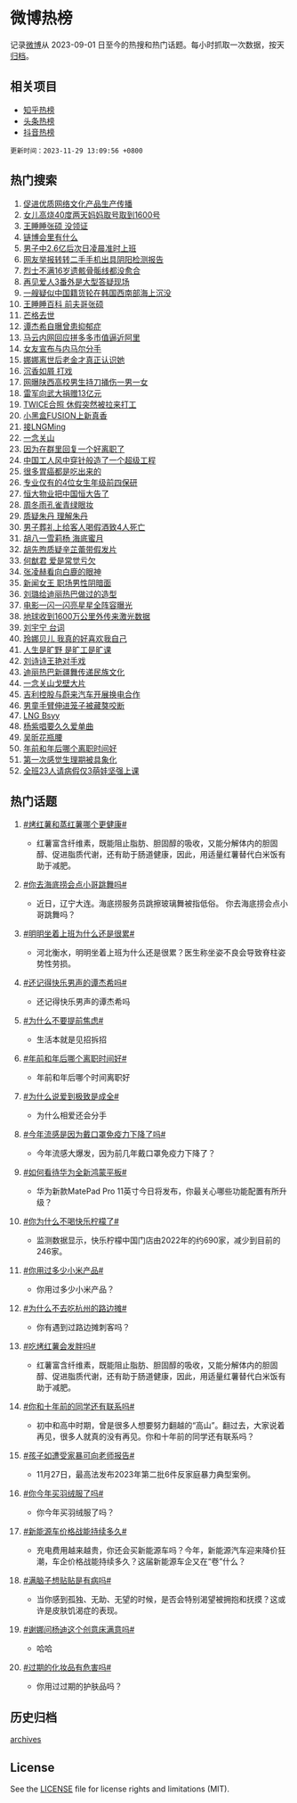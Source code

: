 # 微博热榜

记录[微博](https://www.weibo.com)从 2023-09-01 日至今的热搜和热门话题。每小时抓取一次数据，按天[归档](archives)。

## 相关项目

- [知乎热榜](https://github.com/hotarchive/zhihu)
- [头条热榜](https://github.com/hotarchive/toutiao)
- [抖音热榜](https://github.com/hotarchive/douyin)


`更新时间：2023-11-29 13:09:56 +0800`

## 热门搜索

1. [促进优质网络文化产品生产传播](https://m.weibo.cn/search?containerid=100103type%3D1%26t%3D10%26q%3D%23%E4%BF%83%E8%BF%9B%E4%BC%98%E8%B4%A8%E7%BD%91%E7%BB%9C%E6%96%87%E5%8C%96%E4%BA%A7%E5%93%81%E7%94%9F%E4%BA%A7%E4%BC%A0%E6%92%AD%23&stream_entry_id=51&isnewpage=1&extparam=seat%3D1%26pos%3D0%26dgr%3D0%26cate%3D10103%26c_type%3D51%26q%3D%2523%25E4%25BF%2583%25E8%25BF%259B%25E4%25BC%2598%25E8%25B4%25A8%25E7%25BD%2591%25E7%25BB%259C%25E6%2596%2587%25E5%258C%2596%25E4%25BA%25A7%25E5%2593%2581%25E7%2594%259F%25E4%25BA%25A7%25E4%25BC%25A0%25E6%2592%25AD%2523%26stream_entry_id%3D51%26filter_type%3Drealtimehot%26display_time%3D1701234594%26pre_seqid%3D1701234594910029810115)
1. [女儿高烧40度两天妈妈取号取到1600号](https://m.weibo.cn/search?containerid=100103type%3D1%26t%3D10%26q%3D%23%E5%A5%B3%E5%84%BF%E9%AB%98%E7%83%A740%E5%BA%A6%E4%B8%A4%E5%A4%A9%E5%A6%88%E5%A6%88%E5%8F%96%E5%8F%B7%E5%8F%96%E5%88%B01600%E5%8F%B7%23&stream_entry_id=31&isnewpage=1&extparam=seat%3D1%26c_type%3D31%26dgr%3D0%26cate%3D5001%26q%3D%2523%25E5%25A5%25B3%25E5%2584%25BF%25E9%25AB%2598%25E7%2583%25A740%25E5%25BA%25A6%25E4%25B8%25A4%25E5%25A4%25A9%25E5%25A6%2588%25E5%25A6%2588%25E5%258F%2596%25E5%258F%25B7%25E5%258F%2596%25E5%2588%25B01600%25E5%258F%25B7%2523%26flag%3D1%26band_rank%3D1%26pos%3D0%26filter_type%3Drealtimehot%26stream_entry_id%3D31%26lcate%3D5001%26realpos%3D1%26display_time%3D1701234594%26pre_seqid%3D1701234594910029810115)
1. [王睡睡张硕 没领证](https://m.weibo.cn/search?containerid=100103type%3D1%26t%3D10%26q%3D%E7%8E%8B%E7%9D%A1%E7%9D%A1%E5%BC%A0%E7%A1%95+%E6%B2%A1%E9%A2%86%E8%AF%81&stream_entry_id=31&isnewpage=1&extparam=seat%3D1%26c_type%3D31%26dgr%3D0%26cate%3D5001%26q%3D%25E7%258E%258B%25E7%259D%25A1%25E7%259D%25A1%25E5%25BC%25A0%25E7%25A1%2595%2520%25E6%25B2%25A1%25E9%25A2%2586%25E8%25AF%2581%26flag%3D1%26band_rank%3D2%26pos%3D1%26filter_type%3Drealtimehot%26stream_entry_id%3D31%26lcate%3D5001%26realpos%3D2%26display_time%3D1701234594%26pre_seqid%3D1701234594910029810115)
1. [链博会里有什么](https://m.weibo.cn/search?containerid=100103type%3D1%26t%3D10%26q%3D%23%E9%93%BE%E5%8D%9A%E4%BC%9A%E9%87%8C%E6%9C%89%E4%BB%80%E4%B9%88%23&stream_entry_id=31&isnewpage=1&extparam=seat%3D1%26c_type%3D31%26dgr%3D0%26cate%3D5001%26q%3D%2523%25E9%2593%25BE%25E5%258D%259A%25E4%25BC%259A%25E9%2587%258C%25E6%259C%2589%25E4%25BB%2580%25E4%25B9%2588%2523%26flag%3D1%26band_rank%3D3%26pos%3D2%26filter_type%3Drealtimehot%26stream_entry_id%3D31%26lcate%3D5001%26realpos%3D3%26display_time%3D1701234594%26pre_seqid%3D1701234594910029810115)
1. [男子中2.6亿后次日凌晨准时上班](https://m.weibo.cn/search?containerid=100103type%3D1%26t%3D10%26q%3D%23%E7%94%B7%E5%AD%90%E4%B8%AD2.6%E4%BA%BF%E5%90%8E%E6%AC%A1%E6%97%A5%E5%87%8C%E6%99%A8%E5%87%86%E6%97%B6%E4%B8%8A%E7%8F%AD%23&stream_entry_id=31&isnewpage=1&extparam=seat%3D1%26c_type%3D31%26dgr%3D0%26cate%3D5001%26q%3D%2523%25E7%2594%25B7%25E5%25AD%2590%25E4%25B8%25AD2.6%25E4%25BA%25BF%25E5%2590%258E%25E6%25AC%25A1%25E6%2597%25A5%25E5%2587%258C%25E6%2599%25A8%25E5%2587%2586%25E6%2597%25B6%25E4%25B8%258A%25E7%258F%25AD%2523%26flag%3D2%26band_rank%3D4%26pos%3D3%26filter_type%3Drealtimehot%26stream_entry_id%3D31%26lcate%3D5001%26realpos%3D4%26display_time%3D1701234594%26pre_seqid%3D1701234594910029810115)
1. [网友举报转转二手手机出具阴阳检测报告](https://m.weibo.cn/search?containerid=100103type%3D1%26t%3D10%26q%3D%23%E7%BD%91%E5%8F%8B%E4%B8%BE%E6%8A%A5%E8%BD%AC%E8%BD%AC%E4%BA%8C%E6%89%8B%E6%89%8B%E6%9C%BA%E5%87%BA%E5%85%B7%E9%98%B4%E9%98%B3%E6%A3%80%E6%B5%8B%E6%8A%A5%E5%91%8A%23&stream_entry_id=31&isnewpage=1&extparam=seat%3D1%26c_type%3D31%26dgr%3D0%26cate%3D5001%26q%3D%2523%25E7%25BD%2591%25E5%258F%258B%25E4%25B8%25BE%25E6%258A%25A5%25E8%25BD%25AC%25E8%25BD%25AC%25E4%25BA%258C%25E6%2589%258B%25E6%2589%258B%25E6%259C%25BA%25E5%2587%25BA%25E5%2585%25B7%25E9%2598%25B4%25E9%2598%25B3%25E6%25A3%2580%25E6%25B5%258B%25E6%258A%25A5%25E5%2591%258A%2523%26flag%3D2%26band_rank%3D5%26pos%3D4%26filter_type%3Drealtimehot%26stream_entry_id%3D31%26lcate%3D5001%26realpos%3D5%26display_time%3D1701234594%26pre_seqid%3D1701234594910029810115)
1. [烈士不满16岁遗骸骨骺线都没愈合](https://m.weibo.cn/search?containerid=100103type%3D1%26t%3D10%26q%3D%E7%83%88%E5%A3%AB%E4%B8%8D%E6%BB%A116%E5%B2%81%E9%81%97%E9%AA%B8%E9%AA%A8%E9%AA%BA%E7%BA%BF%E9%83%BD%E6%B2%A1%E6%84%88%E5%90%88&stream_entry_id=31&isnewpage=1&extparam=seat%3D1%26c_type%3D31%26dgr%3D0%26cate%3D5001%26q%3D%25E7%2583%2588%25E5%25A3%25AB%25E4%25B8%258D%25E6%25BB%25A116%25E5%25B2%2581%25E9%2581%2597%25E9%25AA%25B8%25E9%25AA%25A8%25E9%25AA%25BA%25E7%25BA%25BF%25E9%2583%25BD%25E6%25B2%25A1%25E6%2584%2588%25E5%2590%2588%26flag%3D1%26band_rank%3D6%26pos%3D5%26filter_type%3Drealtimehot%26stream_entry_id%3D31%26lcate%3D5001%26realpos%3D6%26display_time%3D1701234594%26pre_seqid%3D1701234594910029810115)
1. [再见爱人3番外是大型答疑现场](https://m.weibo.cn/search?containerid=100103type%3D1%26t%3D10%26q%3D%23%E5%86%8D%E8%A7%81%E7%88%B1%E4%BA%BA3%E7%95%AA%E5%A4%96%E6%98%AF%E5%A4%A7%E5%9E%8B%E7%AD%94%E7%96%91%E7%8E%B0%E5%9C%BA%23&stream_entry_id=31&isnewpage=1&extparam=seat%3D1%26c_type%3D31%26cate%3D5001%26q%3D%2523%25E5%2586%258D%25E8%25A7%2581%25E7%2588%25B1%25E4%25BA%25BA3%25E7%2595%25AA%25E5%25A4%2596%25E6%2598%25AF%25E5%25A4%25A7%25E5%259E%258B%25E7%25AD%2594%25E7%2596%2591%25E7%258E%25B0%25E5%259C%25BA%2523%26pos%3D6%26adid%3D212761%26dgr%3D0%26band_rank%3D7%26lcate%3D5001%26stream_entry_id%3D31%26is_ad_pos%3D1%26filter_type%3Drealtimehot%26display_time%3D1701234594%26pre_seqid%3D1701234594910029810115)
1. [一艘疑似中国籍货轮在韩国西南部海上沉没](https://m.weibo.cn/search?containerid=100103type%3D1%26t%3D10%26q%3D%23%E4%B8%80%E8%89%98%E7%96%91%E4%BC%BC%E4%B8%AD%E5%9B%BD%E7%B1%8D%E8%B4%A7%E8%BD%AE%E5%9C%A8%E9%9F%A9%E5%9B%BD%E8%A5%BF%E5%8D%97%E9%83%A8%E6%B5%B7%E4%B8%8A%E6%B2%89%E6%B2%A1%23&stream_entry_id=31&isnewpage=1&extparam=seat%3D1%26c_type%3D31%26dgr%3D0%26cate%3D5001%26q%3D%2523%25E4%25B8%2580%25E8%2589%2598%25E7%2596%2591%25E4%25BC%25BC%25E4%25B8%25AD%25E5%259B%25BD%25E7%25B1%258D%25E8%25B4%25A7%25E8%25BD%25AE%25E5%259C%25A8%25E9%259F%25A9%25E5%259B%25BD%25E8%25A5%25BF%25E5%258D%2597%25E9%2583%25A8%25E6%25B5%25B7%25E4%25B8%258A%25E6%25B2%2589%25E6%25B2%25A1%2523%26flag%3D1%26band_rank%3D7%26pos%3D7%26filter_type%3Drealtimehot%26stream_entry_id%3D31%26lcate%3D5001%26realpos%3D7%26display_time%3D1701234594%26pre_seqid%3D1701234594910029810115)
1. [王睡睡百科 前夫哥张硕](https://m.weibo.cn/search?containerid=100103type%3D1%26t%3D10%26q%3D%E7%8E%8B%E7%9D%A1%E7%9D%A1%E7%99%BE%E7%A7%91+%E5%89%8D%E5%A4%AB%E5%93%A5%E5%BC%A0%E7%A1%95&stream_entry_id=31&isnewpage=1&extparam=seat%3D1%26c_type%3D31%26dgr%3D0%26cate%3D5001%26q%3D%25E7%258E%258B%25E7%259D%25A1%25E7%259D%25A1%25E7%2599%25BE%25E7%25A7%2591%2520%25E5%2589%258D%25E5%25A4%25AB%25E5%2593%25A5%25E5%25BC%25A0%25E7%25A1%2595%26flag%3D1%26band_rank%3D8%26pos%3D8%26filter_type%3Drealtimehot%26stream_entry_id%3D31%26lcate%3D5001%26realpos%3D8%26display_time%3D1701234594%26pre_seqid%3D1701234594910029810115)
1. [芒格去世](https://m.weibo.cn/search?containerid=100103type%3D1%26t%3D10%26q%3D%23%E8%8A%92%E6%A0%BC%E5%8E%BB%E4%B8%96%23&stream_entry_id=31&isnewpage=1&extparam=seat%3D1%26c_type%3D31%26dgr%3D0%26cate%3D5001%26q%3D%2523%25E8%258A%2592%25E6%25A0%25BC%25E5%258E%25BB%25E4%25B8%2596%2523%26flag%3D16%26band_rank%3D9%26pos%3D9%26filter_type%3Drealtimehot%26stream_entry_id%3D31%26lcate%3D5001%26realpos%3D9%26display_time%3D1701234594%26pre_seqid%3D1701234594910029810115)
1. [谭杰希自曝曾患抑郁症](https://m.weibo.cn/search?containerid=100103type%3D1%26t%3D10%26q%3D%23%E8%B0%AD%E6%9D%B0%E5%B8%8C%E8%87%AA%E6%9B%9D%E6%9B%BE%E6%82%A3%E6%8A%91%E9%83%81%E7%97%87%23&stream_entry_id=31&isnewpage=1&extparam=seat%3D1%26c_type%3D31%26dgr%3D0%26cate%3D5001%26q%3D%2523%25E8%25B0%25AD%25E6%259D%25B0%25E5%25B8%258C%25E8%2587%25AA%25E6%259B%259D%25E6%259B%25BE%25E6%2582%25A3%25E6%258A%2591%25E9%2583%2581%25E7%2597%2587%2523%26flag%3D2%26band_rank%3D10%26pos%3D10%26filter_type%3Drealtimehot%26stream_entry_id%3D31%26lcate%3D5001%26realpos%3D10%26display_time%3D1701234594%26pre_seqid%3D1701234594910029810115)
1. [马云内网回应拼多多市值逼近阿里](https://m.weibo.cn/search?containerid=100103type%3D1%26t%3D10%26q%3D%23%E9%A9%AC%E4%BA%91%E5%86%85%E7%BD%91%E5%9B%9E%E5%BA%94%E6%8B%BC%E5%A4%9A%E5%A4%9A%E5%B8%82%E5%80%BC%E9%80%BC%E8%BF%91%E9%98%BF%E9%87%8C%23&stream_entry_id=31&isnewpage=1&extparam=seat%3D1%26c_type%3D31%26dgr%3D0%26cate%3D5001%26q%3D%2523%25E9%25A9%25AC%25E4%25BA%2591%25E5%2586%2585%25E7%25BD%2591%25E5%259B%259E%25E5%25BA%2594%25E6%258B%25BC%25E5%25A4%259A%25E5%25A4%259A%25E5%25B8%2582%25E5%2580%25BC%25E9%2580%25BC%25E8%25BF%2591%25E9%2598%25BF%25E9%2587%258C%2523%26flag%3D1%26band_rank%3D11%26pos%3D11%26filter_type%3Drealtimehot%26stream_entry_id%3D31%26lcate%3D5001%26realpos%3D11%26display_time%3D1701234594%26pre_seqid%3D1701234594910029810115)
1. [女友宣布与内马尔分手](https://m.weibo.cn/search?containerid=100103type%3D1%26t%3D10%26q%3D%23%E5%A5%B3%E5%8F%8B%E5%AE%A3%E5%B8%83%E4%B8%8E%E5%86%85%E9%A9%AC%E5%B0%94%E5%88%86%E6%89%8B%23&stream_entry_id=31&isnewpage=1&extparam=seat%3D1%26c_type%3D31%26dgr%3D0%26cate%3D5001%26q%3D%2523%25E5%25A5%25B3%25E5%258F%258B%25E5%25AE%25A3%25E5%25B8%2583%25E4%25B8%258E%25E5%2586%2585%25E9%25A9%25AC%25E5%25B0%2594%25E5%2588%2586%25E6%2589%258B%2523%26flag%3D2%26band_rank%3D12%26pos%3D12%26filter_type%3Drealtimehot%26stream_entry_id%3D31%26lcate%3D5001%26realpos%3D12%26display_time%3D1701234594%26pre_seqid%3D1701234594910029810115)
1. [娜娜离世后老金才真正认识她](https://m.weibo.cn/search?containerid=100103type%3D1%26t%3D10%26q%3D%23%E5%A8%9C%E5%A8%9C%E7%A6%BB%E4%B8%96%E5%90%8E%E8%80%81%E9%87%91%E6%89%8D%E7%9C%9F%E6%AD%A3%E8%AE%A4%E8%AF%86%E5%A5%B9%23&stream_entry_id=31&isnewpage=1&extparam=seat%3D1%26c_type%3D31%26dgr%3D0%26cate%3D5001%26q%3D%2523%25E5%25A8%259C%25E5%25A8%259C%25E7%25A6%25BB%25E4%25B8%2596%25E5%2590%258E%25E8%2580%2581%25E9%2587%2591%25E6%2589%258D%25E7%259C%259F%25E6%25AD%25A3%25E8%25AE%25A4%25E8%25AF%2586%25E5%25A5%25B9%2523%26flag%3D1%26band_rank%3D13%26pos%3D13%26filter_type%3Drealtimehot%26stream_entry_id%3D31%26lcate%3D5001%26realpos%3D13%26display_time%3D1701234594%26pre_seqid%3D1701234594910029810115)
1. [沉香如屑 打戏](https://m.weibo.cn/search?containerid=100103type%3D1%26t%3D10%26q%3D%E6%B2%89%E9%A6%99%E5%A6%82%E5%B1%91+%E6%89%93%E6%88%8F&stream_entry_id=31&isnewpage=1&extparam=seat%3D1%26c_type%3D31%26dgr%3D0%26cate%3D5001%26q%3D%25E6%25B2%2589%25E9%25A6%2599%25E5%25A6%2582%25E5%25B1%2591%2520%25E6%2589%2593%25E6%2588%258F%26flag%3D1%26band_rank%3D14%26pos%3D14%26filter_type%3Drealtimehot%26stream_entry_id%3D31%26lcate%3D5001%26realpos%3D14%26display_time%3D1701234594%26pre_seqid%3D1701234594910029810115)
1. [网曝陕西高校男生持刀捅伤一男一女](https://m.weibo.cn/search?containerid=100103type%3D1%26t%3D10%26q%3D%23%E7%BD%91%E6%9B%9D%E9%99%95%E8%A5%BF%E9%AB%98%E6%A0%A1%E7%94%B7%E7%94%9F%E6%8C%81%E5%88%80%E6%8D%85%E4%BC%A4%E4%B8%80%E7%94%B7%E4%B8%80%E5%A5%B3%23&stream_entry_id=31&isnewpage=1&extparam=seat%3D1%26c_type%3D31%26dgr%3D0%26cate%3D5001%26q%3D%2523%25E7%25BD%2591%25E6%259B%259D%25E9%2599%2595%25E8%25A5%25BF%25E9%25AB%2598%25E6%25A0%25A1%25E7%2594%25B7%25E7%2594%259F%25E6%258C%2581%25E5%2588%2580%25E6%258D%2585%25E4%25BC%25A4%25E4%25B8%2580%25E7%2594%25B7%25E4%25B8%2580%25E5%25A5%25B3%2523%26flag%3D0%26band_rank%3D15%26pos%3D15%26filter_type%3Drealtimehot%26stream_entry_id%3D31%26lcate%3D5001%26realpos%3D15%26display_time%3D1701234594%26pre_seqid%3D1701234594910029810115)
1. [雷军向武大捐赠13亿元](https://m.weibo.cn/search?containerid=100103type%3D1%26t%3D10%26q%3D%23%E9%9B%B7%E5%86%9B%E5%90%91%E6%AD%A6%E5%A4%A7%E6%8D%90%E8%B5%A013%E4%BA%BF%E5%85%83%23&stream_entry_id=31&isnewpage=1&extparam=seat%3D1%26c_type%3D31%26dgr%3D0%26cate%3D5001%26q%3D%2523%25E9%259B%25B7%25E5%2586%259B%25E5%2590%2591%25E6%25AD%25A6%25E5%25A4%25A7%25E6%258D%2590%25E8%25B5%25A013%25E4%25BA%25BF%25E5%2585%2583%2523%26flag%3D0%26band_rank%3D16%26pos%3D16%26filter_type%3Drealtimehot%26stream_entry_id%3D31%26lcate%3D5001%26realpos%3D16%26display_time%3D1701234594%26pre_seqid%3D1701234594910029810115)
1. [TWICE合照 休假突然被拉来打工](https://m.weibo.cn/search?containerid=100103type%3D1%26t%3D10%26q%3DTWICE%E5%90%88%E7%85%A7+%E4%BC%91%E5%81%87%E7%AA%81%E7%84%B6%E8%A2%AB%E6%8B%89%E6%9D%A5%E6%89%93%E5%B7%A5&stream_entry_id=31&isnewpage=1&extparam=seat%3D1%26c_type%3D31%26dgr%3D0%26cate%3D5001%26q%3DTWICE%25E5%2590%2588%25E7%2585%25A7%2520%25E4%25BC%2591%25E5%2581%2587%25E7%25AA%2581%25E7%2584%25B6%25E8%25A2%25AB%25E6%258B%2589%25E6%259D%25A5%25E6%2589%2593%25E5%25B7%25A5%26flag%3D1%26band_rank%3D17%26pos%3D17%26filter_type%3Drealtimehot%26stream_entry_id%3D31%26lcate%3D5001%26realpos%3D17%26display_time%3D1701234594%26pre_seqid%3D1701234594910029810115)
1. [小黑盒FUSION上新真香](https://m.weibo.cn/search?containerid=100103type%3D1%26t%3D10%26q%3D%23%E5%B0%8F%E9%BB%91%E7%9B%92FUSION%E4%B8%8A%E6%96%B0%E7%9C%9F%E9%A6%99%23&stream_entry_id=31&isnewpage=1&extparam=seat%3D1%26c_type%3D31%26cate%3D5001%26flag%3D0%26q%3D%2523%25E5%25B0%258F%25E9%25BB%2591%25E7%259B%2592FUSION%25E4%25B8%258A%25E6%2596%25B0%25E7%259C%259F%25E9%25A6%2599%2523%26pos%3D18%26adid%3D212667%26dgr%3D0%26realpos%3D18%26lcate%3D5001%26stream_entry_id%3D31%26band_rank%3D18%26filter_type%3Drealtimehot%26display_time%3D1701234594%26pre_seqid%3D1701234594910029810115)
1. [接LNGMing](https://m.weibo.cn/search?containerid=100103type%3D1%26t%3D10%26q%3D%23%E6%8E%A5LNGMing%23&stream_entry_id=31&isnewpage=1&extparam=seat%3D1%26c_type%3D31%26dgr%3D0%26cate%3D5001%26q%3D%2523%25E6%258E%25A5LNGMing%2523%26flag%3D1%26band_rank%3D19%26pos%3D19%26filter_type%3Drealtimehot%26stream_entry_id%3D31%26lcate%3D5001%26realpos%3D19%26display_time%3D1701234594%26pre_seqid%3D1701234594910029810115)
1. [一念关山](https://m.weibo.cn/search?containerid=100103type%3D1%26t%3D10%26q%3D%E4%B8%80%E5%BF%B5%E5%85%B3%E5%B1%B1&stream_entry_id=31&isnewpage=1&extparam=seat%3D1%26c_type%3D31%26dgr%3D0%26cate%3D5001%26q%3D%25E4%25B8%2580%25E5%25BF%25B5%25E5%2585%25B3%25E5%25B1%25B1%26flag%3D1%26band_rank%3D20%26pos%3D20%26filter_type%3Drealtimehot%26stream_entry_id%3D31%26lcate%3D5001%26realpos%3D20%26display_time%3D1701234594%26pre_seqid%3D1701234594910029810115)
1. [因为在群里回复一个好离职了](https://m.weibo.cn/search?containerid=100103type%3D1%26t%3D10%26q%3D%E5%9B%A0%E4%B8%BA%E5%9C%A8%E7%BE%A4%E9%87%8C%E5%9B%9E%E5%A4%8D%E4%B8%80%E4%B8%AA%E5%A5%BD%E7%A6%BB%E8%81%8C%E4%BA%86&stream_entry_id=31&isnewpage=1&extparam=seat%3D1%26c_type%3D31%26dgr%3D0%26cate%3D5001%26q%3D%25E5%259B%25A0%25E4%25B8%25BA%25E5%259C%25A8%25E7%25BE%25A4%25E9%2587%258C%25E5%259B%259E%25E5%25A4%258D%25E4%25B8%2580%25E4%25B8%25AA%25E5%25A5%25BD%25E7%25A6%25BB%25E8%2581%258C%25E4%25BA%2586%26flag%3D1%26band_rank%3D21%26pos%3D21%26filter_type%3Drealtimehot%26stream_entry_id%3D31%26lcate%3D5001%26realpos%3D21%26display_time%3D1701234594%26pre_seqid%3D1701234594910029810115)
1. [中国工人风中穿针般造了一个超级工程](https://m.weibo.cn/search?containerid=100103type%3D1%26t%3D10%26q%3D%23%E4%B8%AD%E5%9B%BD%E5%B7%A5%E4%BA%BA%E9%A3%8E%E4%B8%AD%E7%A9%BF%E9%92%88%E8%88%AC%E9%80%A0%E4%BA%86%E4%B8%80%E4%B8%AA%E8%B6%85%E7%BA%A7%E5%B7%A5%E7%A8%8B%23&stream_entry_id=31&isnewpage=1&extparam=seat%3D1%26c_type%3D31%26dgr%3D0%26cate%3D5001%26q%3D%2523%25E4%25B8%25AD%25E5%259B%25BD%25E5%25B7%25A5%25E4%25BA%25BA%25E9%25A3%258E%25E4%25B8%25AD%25E7%25A9%25BF%25E9%2592%2588%25E8%2588%25AC%25E9%2580%25A0%25E4%25BA%2586%25E4%25B8%2580%25E4%25B8%25AA%25E8%25B6%2585%25E7%25BA%25A7%25E5%25B7%25A5%25E7%25A8%258B%2523%26flag%3D1%26band_rank%3D22%26pos%3D22%26filter_type%3Drealtimehot%26stream_entry_id%3D31%26lcate%3D5001%26realpos%3D22%26display_time%3D1701234594%26pre_seqid%3D1701234594910029810115)
1. [很多胃癌都是吃出来的](https://m.weibo.cn/search?containerid=100103type%3D1%26t%3D10%26q%3D%23%E5%BE%88%E5%A4%9A%E8%83%83%E7%99%8C%E9%83%BD%E6%98%AF%E5%90%83%E5%87%BA%E6%9D%A5%E7%9A%84%23&stream_entry_id=31&isnewpage=1&extparam=seat%3D1%26c_type%3D31%26dgr%3D0%26cate%3D5001%26q%3D%2523%25E5%25BE%2588%25E5%25A4%259A%25E8%2583%2583%25E7%2599%258C%25E9%2583%25BD%25E6%2598%25AF%25E5%2590%2583%25E5%2587%25BA%25E6%259D%25A5%25E7%259A%2584%2523%26flag%3D1%26band_rank%3D23%26pos%3D23%26filter_type%3Drealtimehot%26stream_entry_id%3D31%26lcate%3D5001%26realpos%3D23%26display_time%3D1701234594%26pre_seqid%3D1701234594910029810115)
1. [专业仅有的4位女生年级前四保研](https://m.weibo.cn/search?containerid=100103type%3D1%26t%3D10%26q%3D%23%E4%B8%93%E4%B8%9A%E4%BB%85%E6%9C%89%E7%9A%844%E4%BD%8D%E5%A5%B3%E7%94%9F%E5%B9%B4%E7%BA%A7%E5%89%8D%E5%9B%9B%E4%BF%9D%E7%A0%94%23&stream_entry_id=31&isnewpage=1&extparam=seat%3D1%26c_type%3D31%26dgr%3D0%26cate%3D5001%26q%3D%2523%25E4%25B8%2593%25E4%25B8%259A%25E4%25BB%2585%25E6%259C%2589%25E7%259A%25844%25E4%25BD%258D%25E5%25A5%25B3%25E7%2594%259F%25E5%25B9%25B4%25E7%25BA%25A7%25E5%2589%258D%25E5%259B%259B%25E4%25BF%259D%25E7%25A0%2594%2523%26flag%3D0%26band_rank%3D24%26pos%3D24%26filter_type%3Drealtimehot%26stream_entry_id%3D31%26lcate%3D5001%26realpos%3D24%26display_time%3D1701234594%26pre_seqid%3D1701234594910029810115)
1. [恒大物业把中国恒大告了](https://m.weibo.cn/search?containerid=100103type%3D1%26t%3D10%26q%3D%23%E6%81%92%E5%A4%A7%E7%89%A9%E4%B8%9A%E6%8A%8A%E4%B8%AD%E5%9B%BD%E6%81%92%E5%A4%A7%E5%91%8A%E4%BA%86%23&stream_entry_id=31&isnewpage=1&extparam=seat%3D1%26c_type%3D31%26dgr%3D0%26cate%3D5001%26q%3D%2523%25E6%2581%2592%25E5%25A4%25A7%25E7%2589%25A9%25E4%25B8%259A%25E6%258A%258A%25E4%25B8%25AD%25E5%259B%25BD%25E6%2581%2592%25E5%25A4%25A7%25E5%2591%258A%25E4%25BA%2586%2523%26flag%3D1%26band_rank%3D25%26pos%3D25%26filter_type%3Drealtimehot%26stream_entry_id%3D31%26lcate%3D5001%26realpos%3D25%26display_time%3D1701234594%26pre_seqid%3D1701234594910029810115)
1. [周冬雨孔雀青绿眼妆](https://m.weibo.cn/search?containerid=100103type%3D1%26t%3D10%26q%3D%23%E5%91%A8%E5%86%AC%E9%9B%A8%E5%AD%94%E9%9B%80%E9%9D%92%E7%BB%BF%E7%9C%BC%E5%A6%86%23&stream_entry_id=31&isnewpage=1&extparam=seat%3D1%26c_type%3D31%26dgr%3D0%26cate%3D5001%26q%3D%2523%25E5%2591%25A8%25E5%2586%25AC%25E9%259B%25A8%25E5%25AD%2594%25E9%259B%2580%25E9%259D%2592%25E7%25BB%25BF%25E7%259C%25BC%25E5%25A6%2586%2523%26flag%3D1%26band_rank%3D26%26pos%3D26%26filter_type%3Drealtimehot%26stream_entry_id%3D31%26lcate%3D5001%26realpos%3D26%26display_time%3D1701234594%26pre_seqid%3D1701234594910029810115)
1. [质疑朱丹 理解朱丹](https://m.weibo.cn/search?containerid=100103type%3D1%26t%3D10%26q%3D%E8%B4%A8%E7%96%91%E6%9C%B1%E4%B8%B9+%E7%90%86%E8%A7%A3%E6%9C%B1%E4%B8%B9&stream_entry_id=31&isnewpage=1&extparam=seat%3D1%26c_type%3D31%26dgr%3D0%26cate%3D5001%26q%3D%25E8%25B4%25A8%25E7%2596%2591%25E6%259C%25B1%25E4%25B8%25B9%2520%25E7%2590%2586%25E8%25A7%25A3%25E6%259C%25B1%25E4%25B8%25B9%26flag%3D0%26band_rank%3D27%26pos%3D27%26filter_type%3Drealtimehot%26stream_entry_id%3D31%26lcate%3D5001%26realpos%3D27%26display_time%3D1701234594%26pre_seqid%3D1701234594910029810115)
1. [男子葬礼上给客人喝假酒致4人死亡](https://m.weibo.cn/search?containerid=100103type%3D1%26t%3D10%26q%3D%23%E7%94%B7%E5%AD%90%E8%91%AC%E7%A4%BC%E4%B8%8A%E7%BB%99%E5%AE%A2%E4%BA%BA%E5%96%9D%E5%81%87%E9%85%92%E8%87%B44%E4%BA%BA%E6%AD%BB%E4%BA%A1%23&stream_entry_id=31&isnewpage=1&extparam=seat%3D1%26c_type%3D31%26dgr%3D0%26cate%3D5001%26q%3D%2523%25E7%2594%25B7%25E5%25AD%2590%25E8%2591%25AC%25E7%25A4%25BC%25E4%25B8%258A%25E7%25BB%2599%25E5%25AE%25A2%25E4%25BA%25BA%25E5%2596%259D%25E5%2581%2587%25E9%2585%2592%25E8%2587%25B44%25E4%25BA%25BA%25E6%25AD%25BB%25E4%25BA%25A1%2523%26flag%3D1%26band_rank%3D28%26pos%3D28%26filter_type%3Drealtimehot%26stream_entry_id%3D31%26lcate%3D5001%26realpos%3D28%26display_time%3D1701234594%26pre_seqid%3D1701234594910029810115)
1. [胡八一雪莉杨 海底蜜月](https://m.weibo.cn/search?containerid=100103type%3D1%26t%3D10%26q%3D%E8%83%A1%E5%85%AB%E4%B8%80%E9%9B%AA%E8%8E%89%E6%9D%A8+%E6%B5%B7%E5%BA%95%E8%9C%9C%E6%9C%88&stream_entry_id=31&isnewpage=1&extparam=seat%3D1%26c_type%3D31%26dgr%3D0%26cate%3D5001%26q%3D%25E8%2583%25A1%25E5%2585%25AB%25E4%25B8%2580%25E9%259B%25AA%25E8%258E%2589%25E6%259D%25A8%2520%25E6%25B5%25B7%25E5%25BA%2595%25E8%259C%259C%25E6%259C%2588%26flag%3D0%26band_rank%3D29%26pos%3D29%26filter_type%3Drealtimehot%26stream_entry_id%3D31%26lcate%3D5001%26realpos%3D29%26display_time%3D1701234594%26pre_seqid%3D1701234594910029810115)
1. [胡先煦质疑辛芷蕾带假发片](https://m.weibo.cn/search?containerid=100103type%3D1%26t%3D10%26q%3D%E8%83%A1%E5%85%88%E7%85%A6%E8%B4%A8%E7%96%91%E8%BE%9B%E8%8A%B7%E8%95%BE%E5%B8%A6%E5%81%87%E5%8F%91%E7%89%87&stream_entry_id=31&isnewpage=1&extparam=seat%3D1%26c_type%3D31%26dgr%3D0%26cate%3D5001%26q%3D%25E8%2583%25A1%25E5%2585%2588%25E7%2585%25A6%25E8%25B4%25A8%25E7%2596%2591%25E8%25BE%259B%25E8%258A%25B7%25E8%2595%25BE%25E5%25B8%25A6%25E5%2581%2587%25E5%258F%2591%25E7%2589%2587%26flag%3D1%26band_rank%3D30%26pos%3D30%26filter_type%3Drealtimehot%26stream_entry_id%3D31%26lcate%3D5001%26realpos%3D30%26display_time%3D1701234594%26pre_seqid%3D1701234594910029810115)
1. [何猷君 爱是常觉亏欠](https://m.weibo.cn/search?containerid=100103type%3D1%26t%3D10%26q%3D%E4%BD%95%E7%8C%B7%E5%90%9B+%E7%88%B1%E6%98%AF%E5%B8%B8%E8%A7%89%E4%BA%8F%E6%AC%A0&stream_entry_id=31&isnewpage=1&extparam=seat%3D1%26c_type%3D31%26dgr%3D0%26cate%3D5001%26q%3D%25E4%25BD%2595%25E7%258C%25B7%25E5%2590%259B%2520%25E7%2588%25B1%25E6%2598%25AF%25E5%25B8%25B8%25E8%25A7%2589%25E4%25BA%258F%25E6%25AC%25A0%26flag%3D0%26band_rank%3D31%26pos%3D31%26filter_type%3Drealtimehot%26stream_entry_id%3D31%26lcate%3D5001%26realpos%3D31%26display_time%3D1701234594%26pre_seqid%3D1701234594910029810115)
1. [张凌赫看向白鹿的眼神](https://m.weibo.cn/search?containerid=100103type%3D1%26t%3D10%26q%3D%23%E5%BC%A0%E5%87%8C%E8%B5%AB%E7%9C%8B%E5%90%91%E7%99%BD%E9%B9%BF%E7%9A%84%E7%9C%BC%E7%A5%9E%23&stream_entry_id=31&isnewpage=1&extparam=seat%3D1%26c_type%3D31%26dgr%3D0%26cate%3D5001%26q%3D%2523%25E5%25BC%25A0%25E5%2587%258C%25E8%25B5%25AB%25E7%259C%258B%25E5%2590%2591%25E7%2599%25BD%25E9%25B9%25BF%25E7%259A%2584%25E7%259C%25BC%25E7%25A5%259E%2523%26flag%3D0%26band_rank%3D32%26pos%3D32%26filter_type%3Drealtimehot%26stream_entry_id%3D31%26lcate%3D5001%26realpos%3D32%26display_time%3D1701234594%26pre_seqid%3D1701234594910029810115)
1. [新闻女王 职场男性阴暗面](https://m.weibo.cn/search?containerid=100103type%3D1%26t%3D10%26q%3D%E6%96%B0%E9%97%BB%E5%A5%B3%E7%8E%8B+%E8%81%8C%E5%9C%BA%E7%94%B7%E6%80%A7%E9%98%B4%E6%9A%97%E9%9D%A2&stream_entry_id=31&isnewpage=1&extparam=seat%3D1%26c_type%3D31%26dgr%3D0%26cate%3D5001%26q%3D%25E6%2596%25B0%25E9%2597%25BB%25E5%25A5%25B3%25E7%258E%258B%2520%25E8%2581%258C%25E5%259C%25BA%25E7%2594%25B7%25E6%2580%25A7%25E9%2598%25B4%25E6%259A%2597%25E9%259D%25A2%26flag%3D1%26band_rank%3D33%26pos%3D33%26filter_type%3Drealtimehot%26stream_entry_id%3D31%26lcate%3D5001%26realpos%3D33%26display_time%3D1701234594%26pre_seqid%3D1701234594910029810115)
1. [刘璐给迪丽热巴做过的造型](https://m.weibo.cn/search?containerid=100103type%3D1%26t%3D10%26q%3D%23%E5%88%98%E7%92%90%E7%BB%99%E8%BF%AA%E4%B8%BD%E7%83%AD%E5%B7%B4%E5%81%9A%E8%BF%87%E7%9A%84%E9%80%A0%E5%9E%8B%23&stream_entry_id=31&isnewpage=1&extparam=seat%3D1%26c_type%3D31%26dgr%3D0%26cate%3D5001%26q%3D%2523%25E5%2588%2598%25E7%2592%2590%25E7%25BB%2599%25E8%25BF%25AA%25E4%25B8%25BD%25E7%2583%25AD%25E5%25B7%25B4%25E5%2581%259A%25E8%25BF%2587%25E7%259A%2584%25E9%2580%25A0%25E5%259E%258B%2523%26flag%3D0%26band_rank%3D34%26pos%3D34%26filter_type%3Drealtimehot%26stream_entry_id%3D31%26lcate%3D5001%26realpos%3D34%26display_time%3D1701234594%26pre_seqid%3D1701234594910029810115)
1. [电影一闪一闪亮星星全阵容曝光](https://m.weibo.cn/search?containerid=100103type%3D1%26t%3D10%26q%3D%23%E7%94%B5%E5%BD%B1%E4%B8%80%E9%97%AA%E4%B8%80%E9%97%AA%E4%BA%AE%E6%98%9F%E6%98%9F%E5%85%A8%E9%98%B5%E5%AE%B9%E6%9B%9D%E5%85%89%23&stream_entry_id=31&isnewpage=1&extparam=seat%3D1%26c_type%3D31%26dgr%3D0%26cate%3D5001%26q%3D%2523%25E7%2594%25B5%25E5%25BD%25B1%25E4%25B8%2580%25E9%2597%25AA%25E4%25B8%2580%25E9%2597%25AA%25E4%25BA%25AE%25E6%2598%259F%25E6%2598%259F%25E5%2585%25A8%25E9%2598%25B5%25E5%25AE%25B9%25E6%259B%259D%25E5%2585%2589%2523%26flag%3D0%26band_rank%3D35%26pos%3D35%26filter_type%3Drealtimehot%26stream_entry_id%3D31%26lcate%3D5001%26realpos%3D35%26display_time%3D1701234594%26pre_seqid%3D1701234594910029810115)
1. [地球收到1600万公里外传来激光数据](https://m.weibo.cn/search?containerid=100103type%3D1%26t%3D10%26q%3D%23%E5%9C%B0%E7%90%83%E6%94%B6%E5%88%B01600%E4%B8%87%E5%85%AC%E9%87%8C%E5%A4%96%E4%BC%A0%E6%9D%A5%E6%BF%80%E5%85%89%E6%95%B0%E6%8D%AE%23&stream_entry_id=31&isnewpage=1&extparam=seat%3D1%26c_type%3D31%26dgr%3D0%26cate%3D5001%26q%3D%2523%25E5%259C%25B0%25E7%2590%2583%25E6%2594%25B6%25E5%2588%25B01600%25E4%25B8%2587%25E5%2585%25AC%25E9%2587%258C%25E5%25A4%2596%25E4%25BC%25A0%25E6%259D%25A5%25E6%25BF%2580%25E5%2585%2589%25E6%2595%25B0%25E6%258D%25AE%2523%26flag%3D0%26band_rank%3D36%26pos%3D36%26filter_type%3Drealtimehot%26stream_entry_id%3D31%26lcate%3D5001%26realpos%3D36%26display_time%3D1701234594%26pre_seqid%3D1701234594910029810115)
1. [刘宇宁 台词](https://m.weibo.cn/search?containerid=100103type%3D1%26t%3D10%26q%3D%E5%88%98%E5%AE%87%E5%AE%81+%E5%8F%B0%E8%AF%8D&stream_entry_id=31&isnewpage=1&extparam=seat%3D1%26c_type%3D31%26dgr%3D0%26cate%3D5001%26q%3D%25E5%2588%2598%25E5%25AE%2587%25E5%25AE%2581%2520%25E5%258F%25B0%25E8%25AF%258D%26flag%3D0%26band_rank%3D37%26pos%3D37%26filter_type%3Drealtimehot%26stream_entry_id%3D31%26lcate%3D5001%26realpos%3D37%26display_time%3D1701234594%26pre_seqid%3D1701234594910029810115)
1. [玲娜贝儿 我真的好喜欢我自己](https://m.weibo.cn/search?containerid=100103type%3D1%26t%3D10%26q%3D%E7%8E%B2%E5%A8%9C%E8%B4%9D%E5%84%BF+%E6%88%91%E7%9C%9F%E7%9A%84%E5%A5%BD%E5%96%9C%E6%AC%A2%E6%88%91%E8%87%AA%E5%B7%B1&stream_entry_id=31&isnewpage=1&extparam=seat%3D1%26c_type%3D31%26dgr%3D0%26cate%3D5001%26q%3D%25E7%258E%25B2%25E5%25A8%259C%25E8%25B4%259D%25E5%2584%25BF%2520%25E6%2588%2591%25E7%259C%259F%25E7%259A%2584%25E5%25A5%25BD%25E5%2596%259C%25E6%25AC%25A2%25E6%2588%2591%25E8%2587%25AA%25E5%25B7%25B1%26flag%3D1%26band_rank%3D38%26pos%3D38%26filter_type%3Drealtimehot%26stream_entry_id%3D31%26lcate%3D5001%26realpos%3D38%26display_time%3D1701234594%26pre_seqid%3D1701234594910029810115)
1. [人生是旷野 是旷工是旷课](https://m.weibo.cn/search?containerid=100103type%3D1%26t%3D10%26q%3D%E4%BA%BA%E7%94%9F%E6%98%AF%E6%97%B7%E9%87%8E+%E6%98%AF%E6%97%B7%E5%B7%A5%E6%98%AF%E6%97%B7%E8%AF%BE&stream_entry_id=31&isnewpage=1&extparam=seat%3D1%26c_type%3D31%26dgr%3D0%26cate%3D5001%26q%3D%25E4%25BA%25BA%25E7%2594%259F%25E6%2598%25AF%25E6%2597%25B7%25E9%2587%258E%2520%25E6%2598%25AF%25E6%2597%25B7%25E5%25B7%25A5%25E6%2598%25AF%25E6%2597%25B7%25E8%25AF%25BE%26flag%3D0%26band_rank%3D39%26pos%3D39%26filter_type%3Drealtimehot%26stream_entry_id%3D31%26lcate%3D5001%26realpos%3D39%26display_time%3D1701234594%26pre_seqid%3D1701234594910029810115)
1. [刘诗诗王艳对手戏](https://m.weibo.cn/search?containerid=100103type%3D1%26t%3D10%26q%3D%23%E5%88%98%E8%AF%97%E8%AF%97%E7%8E%8B%E8%89%B3%E5%AF%B9%E6%89%8B%E6%88%8F%23&stream_entry_id=31&isnewpage=1&extparam=seat%3D1%26c_type%3D31%26dgr%3D0%26cate%3D5001%26q%3D%2523%25E5%2588%2598%25E8%25AF%2597%25E8%25AF%2597%25E7%258E%258B%25E8%2589%25B3%25E5%25AF%25B9%25E6%2589%258B%25E6%2588%258F%2523%26flag%3D1%26band_rank%3D40%26pos%3D40%26filter_type%3Drealtimehot%26stream_entry_id%3D31%26lcate%3D5001%26realpos%3D40%26display_time%3D1701234594%26pre_seqid%3D1701234594910029810115)
1. [迪丽热巴新疆舞传递民族文化](https://m.weibo.cn/search?containerid=100103type%3D1%26t%3D10%26q%3D%23%E8%BF%AA%E4%B8%BD%E7%83%AD%E5%B7%B4%E6%96%B0%E7%96%86%E8%88%9E%E4%BC%A0%E9%80%92%E6%B0%91%E6%97%8F%E6%96%87%E5%8C%96%23&stream_entry_id=31&isnewpage=1&extparam=seat%3D1%26c_type%3D31%26dgr%3D0%26cate%3D5001%26q%3D%2523%25E8%25BF%25AA%25E4%25B8%25BD%25E7%2583%25AD%25E5%25B7%25B4%25E6%2596%25B0%25E7%2596%2586%25E8%2588%259E%25E4%25BC%25A0%25E9%2580%2592%25E6%25B0%2591%25E6%2597%258F%25E6%2596%2587%25E5%258C%2596%2523%26flag%3D1%26band_rank%3D41%26pos%3D41%26filter_type%3Drealtimehot%26stream_entry_id%3D31%26lcate%3D5001%26realpos%3D41%26display_time%3D1701234594%26pre_seqid%3D1701234594910029810115)
1. [一念关山戈壁大片](https://m.weibo.cn/search?containerid=100103type%3D1%26t%3D10%26q%3D%23%E4%B8%80%E5%BF%B5%E5%85%B3%E5%B1%B1%E6%88%88%E5%A3%81%E5%A4%A7%E7%89%87%23&stream_entry_id=31&isnewpage=1&extparam=seat%3D1%26c_type%3D31%26dgr%3D0%26cate%3D5001%26q%3D%2523%25E4%25B8%2580%25E5%25BF%25B5%25E5%2585%25B3%25E5%25B1%25B1%25E6%2588%2588%25E5%25A3%2581%25E5%25A4%25A7%25E7%2589%2587%2523%26flag%3D0%26band_rank%3D42%26pos%3D42%26filter_type%3Drealtimehot%26stream_entry_id%3D31%26lcate%3D5001%26realpos%3D42%26display_time%3D1701234594%26pre_seqid%3D1701234594910029810115)
1. [吉利控股与蔚来汽车开展换电合作](https://m.weibo.cn/search?containerid=100103type%3D1%26t%3D10%26q%3D%23%E5%90%89%E5%88%A9%E6%8E%A7%E8%82%A1%E4%B8%8E%E8%94%9A%E6%9D%A5%E6%B1%BD%E8%BD%A6%E5%BC%80%E5%B1%95%E6%8D%A2%E7%94%B5%E5%90%88%E4%BD%9C%23&stream_entry_id=31&isnewpage=1&extparam=seat%3D1%26c_type%3D31%26dgr%3D0%26cate%3D5001%26q%3D%2523%25E5%2590%2589%25E5%2588%25A9%25E6%258E%25A7%25E8%2582%25A1%25E4%25B8%258E%25E8%2594%259A%25E6%259D%25A5%25E6%25B1%25BD%25E8%25BD%25A6%25E5%25BC%2580%25E5%25B1%2595%25E6%258D%25A2%25E7%2594%25B5%25E5%2590%2588%25E4%25BD%259C%2523%26flag%3D1%26band_rank%3D43%26pos%3D43%26filter_type%3Drealtimehot%26stream_entry_id%3D31%26lcate%3D5001%26realpos%3D43%26display_time%3D1701234594%26pre_seqid%3D1701234594910029810115)
1. [男童手臂伸进笼子被藏獒咬断](https://m.weibo.cn/search?containerid=100103type%3D1%26t%3D10%26q%3D%23%E7%94%B7%E7%AB%A5%E6%89%8B%E8%87%82%E4%BC%B8%E8%BF%9B%E7%AC%BC%E5%AD%90%E8%A2%AB%E8%97%8F%E7%8D%92%E5%92%AC%E6%96%AD%23&stream_entry_id=31&isnewpage=1&extparam=seat%3D1%26c_type%3D31%26dgr%3D0%26cate%3D5001%26q%3D%2523%25E7%2594%25B7%25E7%25AB%25A5%25E6%2589%258B%25E8%2587%2582%25E4%25BC%25B8%25E8%25BF%259B%25E7%25AC%25BC%25E5%25AD%2590%25E8%25A2%25AB%25E8%2597%258F%25E7%258D%2592%25E5%2592%25AC%25E6%2596%25AD%2523%26flag%3D0%26band_rank%3D44%26pos%3D44%26filter_type%3Drealtimehot%26stream_entry_id%3D31%26lcate%3D5001%26realpos%3D44%26display_time%3D1701234594%26pre_seqid%3D1701234594910029810115)
1. [LNG Bsyy](https://m.weibo.cn/search?containerid=100103type%3D1%26t%3D10%26q%3DLNG+Bsyy&stream_entry_id=31&isnewpage=1&extparam=seat%3D1%26c_type%3D31%26dgr%3D0%26cate%3D5001%26q%3DLNG%2520Bsyy%26flag%3D1%26band_rank%3D45%26pos%3D45%26filter_type%3Drealtimehot%26stream_entry_id%3D31%26lcate%3D5001%26realpos%3D45%26display_time%3D1701234594%26pre_seqid%3D1701234594910029810115)
1. [杨紫唱要久久爱单曲](https://m.weibo.cn/search?containerid=100103type%3D1%26t%3D10%26q%3D%23%E6%9D%A8%E7%B4%AB%E5%94%B1%E8%A6%81%E4%B9%85%E4%B9%85%E7%88%B1%E5%8D%95%E6%9B%B2%23&stream_entry_id=31&isnewpage=1&extparam=seat%3D1%26c_type%3D31%26dgr%3D0%26cate%3D5001%26q%3D%2523%25E6%259D%25A8%25E7%25B4%25AB%25E5%2594%25B1%25E8%25A6%2581%25E4%25B9%2585%25E4%25B9%2585%25E7%2588%25B1%25E5%258D%2595%25E6%259B%25B2%2523%26flag%3D1%26band_rank%3D46%26pos%3D46%26filter_type%3Drealtimehot%26stream_entry_id%3D31%26lcate%3D5001%26realpos%3D46%26display_time%3D1701234594%26pre_seqid%3D1701234594910029810115)
1. [吴昕花瓶腰](https://m.weibo.cn/search?containerid=100103type%3D1%26t%3D10%26q%3D%23%E5%90%B4%E6%98%95%E8%8A%B1%E7%93%B6%E8%85%B0%23&stream_entry_id=31&isnewpage=1&extparam=seat%3D1%26c_type%3D31%26dgr%3D0%26cate%3D5001%26q%3D%2523%25E5%2590%25B4%25E6%2598%2595%25E8%258A%25B1%25E7%2593%25B6%25E8%2585%25B0%2523%26flag%3D1%26band_rank%3D47%26pos%3D47%26filter_type%3Drealtimehot%26stream_entry_id%3D31%26lcate%3D5001%26realpos%3D47%26display_time%3D1701234594%26pre_seqid%3D1701234594910029810115)
1. [年前和年后哪个离职时间好](https://m.weibo.cn/search?containerid=100103type%3D1%26t%3D10%26q%3D%23%E5%B9%B4%E5%89%8D%E5%92%8C%E5%B9%B4%E5%90%8E%E5%93%AA%E4%B8%AA%E7%A6%BB%E8%81%8C%E6%97%B6%E9%97%B4%E5%A5%BD%23&stream_entry_id=31&isnewpage=1&extparam=seat%3D1%26c_type%3D31%26dgr%3D0%26cate%3D5001%26q%3D%2523%25E5%25B9%25B4%25E5%2589%258D%25E5%2592%258C%25E5%25B9%25B4%25E5%2590%258E%25E5%2593%25AA%25E4%25B8%25AA%25E7%25A6%25BB%25E8%2581%258C%25E6%2597%25B6%25E9%2597%25B4%25E5%25A5%25BD%2523%26flag%3D1%26band_rank%3D48%26pos%3D48%26filter_type%3Drealtimehot%26stream_entry_id%3D31%26lcate%3D5001%26realpos%3D48%26display_time%3D1701234594%26pre_seqid%3D1701234594910029810115)
1. [第一次感觉生理期被具象化](https://m.weibo.cn/search?containerid=100103type%3D1%26t%3D10%26q%3D%23%E7%AC%AC%E4%B8%80%E6%AC%A1%E6%84%9F%E8%A7%89%E7%94%9F%E7%90%86%E6%9C%9F%E8%A2%AB%E5%85%B7%E8%B1%A1%E5%8C%96%23&stream_entry_id=31&isnewpage=1&extparam=seat%3D1%26c_type%3D31%26dgr%3D0%26cate%3D5001%26q%3D%2523%25E7%25AC%25AC%25E4%25B8%2580%25E6%25AC%25A1%25E6%2584%259F%25E8%25A7%2589%25E7%2594%259F%25E7%2590%2586%25E6%259C%259F%25E8%25A2%25AB%25E5%2585%25B7%25E8%25B1%25A1%25E5%258C%2596%2523%26flag%3D0%26band_rank%3D49%26pos%3D49%26filter_type%3Drealtimehot%26stream_entry_id%3D31%26lcate%3D5001%26realpos%3D49%26display_time%3D1701234594%26pre_seqid%3D1701234594910029810115)
1. [全班23人请病假仅3萌娃坚强上课](https://m.weibo.cn/search?containerid=100103type%3D1%26t%3D10%26q%3D%23%E5%85%A8%E7%8F%AD23%E4%BA%BA%E8%AF%B7%E7%97%85%E5%81%87%E4%BB%853%E8%90%8C%E5%A8%83%E5%9D%9A%E5%BC%BA%E4%B8%8A%E8%AF%BE%23&stream_entry_id=31&isnewpage=1&extparam=seat%3D1%26c_type%3D31%26dgr%3D0%26cate%3D5001%26q%3D%2523%25E5%2585%25A8%25E7%258F%25AD23%25E4%25BA%25BA%25E8%25AF%25B7%25E7%2597%2585%25E5%2581%2587%25E4%25BB%25853%25E8%2590%258C%25E5%25A8%2583%25E5%259D%259A%25E5%25BC%25BA%25E4%25B8%258A%25E8%25AF%25BE%2523%26flag%3D1%26band_rank%3D50%26pos%3D50%26filter_type%3Drealtimehot%26stream_entry_id%3D31%26lcate%3D5001%26realpos%3D50%26display_time%3D1701234594%26pre_seqid%3D1701234594910029810115)

## 热门话题

1. [#烤红薯和蒸红薯哪个更健康#](https://m.weibo.cn/search?containerid=231522type%3D1%26t%3D10%26q%3D%23%E7%83%A4%E7%BA%A2%E8%96%AF%E5%92%8C%E8%92%B8%E7%BA%A2%E8%96%AF%E5%93%AA%E4%B8%AA%E6%9B%B4%E5%81%A5%E5%BA%B7%23&stream_entry_id=128&isnewpage=1&extparam=seat%3D1%26lcate%3D5004%26cate%3D5004%26pos%3D1-0-0%26unitid%3D1701147187809%26dgr%3D0%26c_type%3D128%26display_time%3D1701234596%26pre_seqid%3D17012345964140213669)
    - 红薯富含纤维素，既能阻止脂肪、胆固醇的吸收，又能分解体内的胆固醇、促进脂质代谢，还有助于肠道健康，因此，用适量红薯替代白米饭有助于减肥。

1. [#你去海底捞会点小哥跳舞吗#](https://m.weibo.cn/search?containerid=231522type%3D1%26t%3D10%26q%3D%23%E4%BD%A0%E5%8E%BB%E6%B5%B7%E5%BA%95%E6%8D%9E%E4%BC%9A%E7%82%B9%E5%B0%8F%E5%93%A5%E8%B7%B3%E8%88%9E%E5%90%97%23&stream_entry_id=128&isnewpage=1&extparam=seat%3D1%26lcate%3D5004%26cate%3D5004%26pos%3D1-0-1%26unitid%3D1701223366964%26dgr%3D0%26c_type%3D128%26display_time%3D1701234596%26pre_seqid%3D17012345964140213669)
    - 近日，辽宁大连。海底捞服务员跳擦玻璃舞被指低俗。 你去海底捞会点小哥跳舞吗？ ​

1. [#明明坐着上班为什么还是很累#](https://m.weibo.cn/search?containerid=231522type%3D1%26t%3D10%26q%3D%23%E6%98%8E%E6%98%8E%E5%9D%90%E7%9D%80%E4%B8%8A%E7%8F%AD%E4%B8%BA%E4%BB%80%E4%B9%88%E8%BF%98%E6%98%AF%E5%BE%88%E7%B4%AF%23&stream_entry_id=128&isnewpage=1&extparam=seat%3D1%26lcate%3D5004%26cate%3D5004%26pos%3D1-0-2%26unitid%3D1701231751674%26dgr%3D0%26c_type%3D128%26display_time%3D1701234596%26pre_seqid%3D17012345964140213669)
    - 河北衡水，明明坐着上班为什么还是很累？医生称坐姿不良会导致脊柱姿势性劳损。

1. [#还记得快乐男声的谭杰希吗#](https://m.weibo.cn/search?containerid=231522type%3D1%26t%3D10%26q%3D%23%E8%BF%98%E8%AE%B0%E5%BE%97%E5%BF%AB%E4%B9%90%E7%94%B7%E5%A3%B0%E7%9A%84%E8%B0%AD%E6%9D%B0%E5%B8%8C%E5%90%97%23&stream_entry_id=128&isnewpage=1&extparam=seat%3D1%26lcate%3D5004%26cate%3D5004%26pos%3D1-0-3%26unitid%3D1701227254154%26dgr%3D0%26c_type%3D128%26display_time%3D1701234596%26pre_seqid%3D17012345964140213669)
    - 还记得快乐男声的谭杰希吗

1. [#为什么不要提前焦虑#](https://m.weibo.cn/search?containerid=231522type%3D1%26t%3D10%26q%3D%23%E4%B8%BA%E4%BB%80%E4%B9%88%E4%B8%8D%E8%A6%81%E6%8F%90%E5%89%8D%E7%84%A6%E8%99%91%23&stream_entry_id=128&isnewpage=1&extparam=seat%3D1%26lcate%3D5004%26cate%3D5004%26pos%3D1-0-4%26unitid%3D1701152257195%26dgr%3D0%26c_type%3D128%26display_time%3D1701234596%26pre_seqid%3D17012345964140213669)
    - 生活本就是见招拆招

1. [#年前和年后哪个离职时间好#](https://m.weibo.cn/search?containerid=231522type%3D1%26t%3D10%26q%3D%23%E5%B9%B4%E5%89%8D%E5%92%8C%E5%B9%B4%E5%90%8E%E5%93%AA%E4%B8%AA%E7%A6%BB%E8%81%8C%E6%97%B6%E9%97%B4%E5%A5%BD%23&stream_entry_id=128&isnewpage=1&extparam=seat%3D1%26lcate%3D5004%26cate%3D5004%26pos%3D1-0-5%26unitid%3D1701233552585%26dgr%3D0%26c_type%3D128%26display_time%3D1701234596%26pre_seqid%3D17012345964140213669)
    - 年前和年后哪个时间离职好

1. [#为什么说爱到极致是成全#](https://m.weibo.cn/search?containerid=231522type%3D1%26t%3D10%26q%3D%23%E4%B8%BA%E4%BB%80%E4%B9%88%E8%AF%B4%E7%88%B1%E5%88%B0%E6%9E%81%E8%87%B4%E6%98%AF%E6%88%90%E5%85%A8%23&stream_entry_id=128&isnewpage=1&extparam=seat%3D1%26lcate%3D5004%26cate%3D5004%26pos%3D1-0-6%26unitid%3D1701067029859%26dgr%3D0%26c_type%3D128%26display_time%3D1701234596%26pre_seqid%3D17012345964140213669)
    - 为什么相爱还会分手

1. [#今年流感是因为戴口罩免疫力下降了吗#](https://m.weibo.cn/search?containerid=231522type%3D1%26t%3D10%26q%3D%23%E4%BB%8A%E5%B9%B4%E6%B5%81%E6%84%9F%E6%98%AF%E5%9B%A0%E4%B8%BA%E6%88%B4%E5%8F%A3%E7%BD%A9%E5%85%8D%E7%96%AB%E5%8A%9B%E4%B8%8B%E9%99%8D%E4%BA%86%E5%90%97%23&stream_entry_id=128&isnewpage=1&extparam=seat%3D1%26lcate%3D5004%26cate%3D5004%26pos%3D1-0-7%26unitid%3D1701152556253%26dgr%3D0%26c_type%3D128%26display_time%3D1701234596%26pre_seqid%3D17012345964140213669)
    - 今年流感大爆发，因为前几年戴口罩免疫力下降了？

1. [#如何看待华为全新鸿蒙平板#](https://m.weibo.cn/search?containerid=231522type%3D1%26t%3D10%26q%3D%23%E5%A6%82%E4%BD%95%E7%9C%8B%E5%BE%85%E5%8D%8E%E4%B8%BA%E5%85%A8%E6%96%B0%E9%B8%BF%E8%92%99%E5%B9%B3%E6%9D%BF%23&stream_entry_id=128&isnewpage=1&extparam=seat%3D1%26lcate%3D5004%26cate%3D5004%26pos%3D1-0-8%26unitid%3D1701160061308%26dgr%3D0%26c_type%3D128%26display_time%3D1701234596%26pre_seqid%3D17012345964140213669)
    - 华为新款MatePad Pro 11英寸今日将发布，你最关心哪些功能配置有所升级？

1. [#你为什么不喝快乐柠檬了#](https://m.weibo.cn/search?containerid=231522type%3D1%26t%3D10%26q%3D%23%E4%BD%A0%E4%B8%BA%E4%BB%80%E4%B9%88%E4%B8%8D%E5%96%9D%E5%BF%AB%E4%B9%90%E6%9F%A0%E6%AA%AC%E4%BA%86%23&stream_entry_id=128&isnewpage=1&extparam=seat%3D1%26lcate%3D5004%26cate%3D5004%26pos%3D1-0-9%26unitid%3D1701228151576%26dgr%3D0%26c_type%3D128%26display_time%3D1701234596%26pre_seqid%3D17012345964140213669)
    - 监测数据显示，快乐柠檬中国门店由2022年的约690家，减少到目前的246家。

1. [#你用过多少小米产品#](https://m.weibo.cn/search?containerid=231522type%3D1%26t%3D10%26q%3D%23%E4%BD%A0%E7%94%A8%E8%BF%87%E5%A4%9A%E5%B0%91%E5%B0%8F%E7%B1%B3%E4%BA%A7%E5%93%81%23&stream_entry_id=128&isnewpage=1&extparam=seat%3D1%26lcate%3D5004%26cate%3D5004%26pos%3D1-0-10%26unitid%3D1701225167153%26dgr%3D0%26c_type%3D128%26display_time%3D1701234596%26pre_seqid%3D17012345964140213669)
    - 你用过多少小米产品？

1. [#为什么不去吃杭州的路边摊#](https://m.weibo.cn/search?containerid=231522type%3D1%26t%3D10%26q%3D%23%E4%B8%BA%E4%BB%80%E4%B9%88%E4%B8%8D%E5%8E%BB%E5%90%83%E6%9D%AD%E5%B7%9E%E7%9A%84%E8%B7%AF%E8%BE%B9%E6%91%8A%23&stream_entry_id=128&isnewpage=1&extparam=seat%3D1%26lcate%3D5004%26cate%3D5004%26pos%3D1-0-11%26unitid%3D1701167248781%26dgr%3D0%26c_type%3D128%26display_time%3D1701234596%26pre_seqid%3D17012345964140213669)
    - 你有遇到过路边摊刺客吗？

1. [#吃烤红薯会发胖吗#](https://m.weibo.cn/search?containerid=231522type%3D1%26t%3D10%26q%3D%23%E5%90%83%E7%83%A4%E7%BA%A2%E8%96%AF%E4%BC%9A%E5%8F%91%E8%83%96%E5%90%97%23&stream_entry_id=128&isnewpage=1&extparam=seat%3D1%26lcate%3D5004%26cate%3D5004%26pos%3D1-0-12%26unitid%3D1701157683579%26dgr%3D0%26c_type%3D128%26display_time%3D1701234596%26pre_seqid%3D17012345964140213669)
    - 红薯富含纤维素，既能阻止脂肪、胆固醇的吸收，又能分解体内的胆固醇、促进脂质代谢，还有助于肠道健康，因此，用适量红薯替代白米饭有助于减肥。

1. [#你和十年前的同学还有联系吗#](https://m.weibo.cn/search?containerid=231522type%3D1%26t%3D10%26q%3D%23%E4%BD%A0%E5%92%8C%E5%8D%81%E5%B9%B4%E5%89%8D%E7%9A%84%E5%90%8C%E5%AD%A6%E8%BF%98%E6%9C%89%E8%81%94%E7%B3%BB%E5%90%97%23&stream_entry_id=128&isnewpage=1&extparam=seat%3D1%26lcate%3D5004%26cate%3D5004%26pos%3D1-0-13%26unitid%3D1701098617497%26dgr%3D0%26c_type%3D128%26display_time%3D1701234596%26pre_seqid%3D17012345964140213669)
    - 初中和高中时期，曾是很多人想要努力翻越的“高山”。翻过去，大家说着再见，很多人就真的没有再见。你和十年前的同学还有联系吗？

1. [#孩子如遭受家暴可向老师报告#](https://m.weibo.cn/search?containerid=231522type%3D1%26t%3D10%26q%3D%23%E5%AD%A9%E5%AD%90%E5%A6%82%E9%81%AD%E5%8F%97%E5%AE%B6%E6%9A%B4%E5%8F%AF%E5%90%91%E8%80%81%E5%B8%88%E6%8A%A5%E5%91%8A%23&stream_entry_id=128&isnewpage=1&extparam=seat%3D1%26lcate%3D5004%26cate%3D5004%26pos%3D1-0-14%26unitid%3D1701138471032%26dgr%3D0%26c_type%3D128%26display_time%3D1701234596%26pre_seqid%3D17012345964140213669)
    - 11月27日，最高法发布2023年第二批6件反家庭暴力典型案例。

1. [#你今年买羽绒服了吗#](https://m.weibo.cn/search?containerid=231522type%3D1%26t%3D10%26q%3D%23%E4%BD%A0%E4%BB%8A%E5%B9%B4%E4%B9%B0%E7%BE%BD%E7%BB%92%E6%9C%8D%E4%BA%86%E5%90%97%23&stream_entry_id=128&isnewpage=1&extparam=seat%3D1%26lcate%3D5004%26cate%3D5004%26pos%3D1-0-15%26unitid%3D1701150457656%26dgr%3D0%26c_type%3D128%26display_time%3D1701234596%26pre_seqid%3D17012345964140213669)
    - 你今年买羽绒服了吗？

1. [#新能源车价格战能持续多久#](https://m.weibo.cn/search?containerid=231522type%3D1%26t%3D10%26q%3D%23%E6%96%B0%E8%83%BD%E6%BA%90%E8%BD%A6%E4%BB%B7%E6%A0%BC%E6%88%98%E8%83%BD%E6%8C%81%E7%BB%AD%E5%A4%9A%E4%B9%85%23&stream_entry_id=128&isnewpage=1&extparam=seat%3D1%26lcate%3D5004%26cate%3D5004%26pos%3D1-0-16%26unitid%3D1701160690684%26dgr%3D0%26c_type%3D128%26display_time%3D1701234596%26pre_seqid%3D17012345964140213669)
    - 充电费用越来越贵，你还会买新能源车吗？今年，新能源汽车迎来降价狂潮，车企价格战能持续多久？这届新能源车企又在“卷”什么？

1. [#满脑子想贴贴是有病吗#](https://m.weibo.cn/search?containerid=231522type%3D1%26t%3D10%26q%3D%23%E6%BB%A1%E8%84%91%E5%AD%90%E6%83%B3%E8%B4%B4%E8%B4%B4%E6%98%AF%E6%9C%89%E7%97%85%E5%90%97%23&stream_entry_id=128&isnewpage=1&extparam=seat%3D1%26lcate%3D5004%26cate%3D5004%26pos%3D1-0-17%26unitid%3D1701167600976%26dgr%3D0%26c_type%3D128%26display_time%3D1701234596%26pre_seqid%3D17012345964140213669)
    - 当你感到孤独、无助、无望的时候，是否会特别渴望被拥抱和抚摸？这或许是皮肤饥渴症的表现。

1. [#谢娜问杨迪这个创意床满意吗#](https://m.weibo.cn/search?containerid=231522type%3D1%26t%3D10%26q%3D%23%E8%B0%A2%E5%A8%9C%E9%97%AE%E6%9D%A8%E8%BF%AA%E8%BF%99%E4%B8%AA%E5%88%9B%E6%84%8F%E5%BA%8A%E6%BB%A1%E6%84%8F%E5%90%97%23&stream_entry_id=128&isnewpage=1&extparam=seat%3D1%26lcate%3D5004%26cate%3D5004%26pos%3D1-0-18%26unitid%3D1701083236421%26dgr%3D0%26c_type%3D128%26display_time%3D1701234596%26pre_seqid%3D17012345964140213669)
    - 哈哈

1. [#过期的化妆品有危害吗#](https://m.weibo.cn/search?containerid=231522type%3D1%26t%3D10%26q%3D%23%E8%BF%87%E6%9C%9F%E7%9A%84%E5%8C%96%E5%A6%86%E5%93%81%E6%9C%89%E5%8D%B1%E5%AE%B3%E5%90%97%23&stream_entry_id=128&isnewpage=1&extparam=seat%3D1%26lcate%3D5004%26cate%3D5004%26pos%3D1-0-19%26unitid%3D1701139666531%26dgr%3D0%26c_type%3D128%26display_time%3D1701234596%26pre_seqid%3D17012345964140213669)
    - 你用过过期的护肤品吗？


## 历史归档

[archives](archives)

## License

See the [LICENSE](LICENSE) file for license rights and limitations (MIT).
